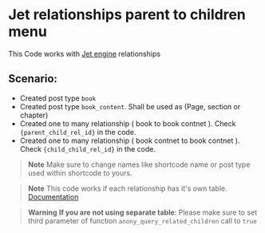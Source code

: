 
# Jet relationships parent to children menu

This Code works with [Jet engine](https://crocoblock.com/plugins/jetengine/) relationships
## Scenario:
- Created post type `book`
- Created post type `book_content`. Shall be used as (Page, section or chapter)
- Created one to many relationship ( book to book contnet ). Check `{parent_child_rel_id}` in the code. 
- Created one to many relationship ( book contnet to book contnet ). Check `{child_child_rel_id}` in the code. 

> **Note**
> Make sure to change names like shortcode name or post type used within shortcode to yours. 


> **Note**
> This code works if each relationship has it's own table. [Documentation](https://crocoblock.com/knowledge-base/articles/jetengine-how-to-create-relationships-between-posts/)

> **Warning**
> **If you are not using separate table**: Please make sure to set third parameter of function `anony_query_related_children` call to `true`